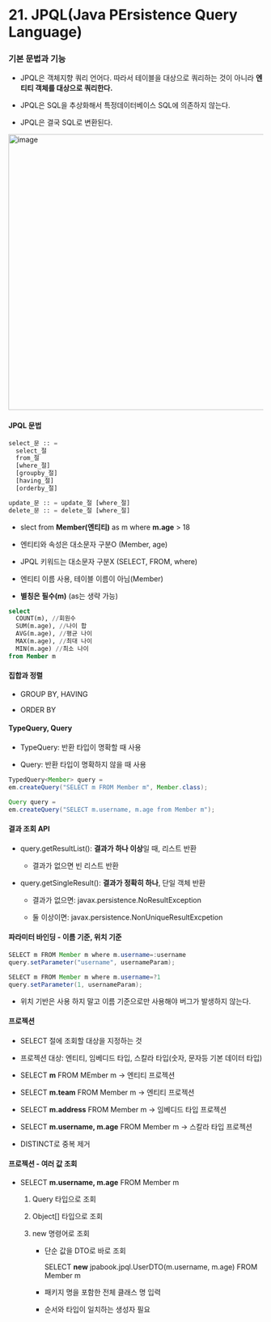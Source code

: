 # 

# 21. JPQL(Java PErsistence Query Language)

### 기본 문법과 기능

- JPQL은 객체지향 쿼리 언어다. 따라서 테이블을 대상으로 쿼리하는 것이 아니라 **엔티티 객체를 대상으로 쿼리한다.**

- JPQL은 SQL을 추상화해서 특정데이터베이스 SQL에 의존하지 않는다.

- JPQL은 결국 SQL로 변환된다.

<img src="https://user-images.githubusercontent.com/55625864/166344769-d77b8a2f-5c42-4582-83a7-5763b0717bd1.png" title="" alt="image" width="545">

#### JPQL 문법

```sql
select_문 :: = 
  select_절
  from_절 
  [where_절]
  [groupby_절]
  [having_절]
  [orderby_절]

update_문 :: = update_절 [where_절] 
delete_문 :: = delete_절 [where_절]
```

- slect from **Member(엔티티)** as m where **m.age** > 18

- 엔티티와 속성은 대소문자 구분O (Member, age)

- JPQL 키워드는 대소문자 구분X (SELECT, FROM, where)

- 엔티티 이름 사용, 테이블 이름이 아님(Member)

- **별칭은 필수(m)** (as는 생략 가능)

```sql
select
  COUNT(m), //회원수
  SUM(m.age), //나이 합
  AVG(m.age), //평균 나이 
  MAX(m.age), //최대 나이 
  MIN(m.age) //최소 나이
from Member m
```

#### 집합과 정렬

- GROUP BY, HAVING

- ORDER BY

#### TypeQuery, Query

- TypeQuery: 반환 타입이 명확할 때 사용

- Query: 반환 타입이 명확하지 않을 때 사용

```java
TypedQuery<Member> query =
em.createQuery("SELECT m FROM Member m", Member.class);
```

```java
Query query =
em.createQuery("SELECT m.username, m.age from Member m");
```

#### 결과 조회 API

- query.getResultList(): **결과가 하나 이상**일 때, 리스트 반환
  
  - 결과가 없으면 빈 리스트 반환

- query.getSingleResult(): **결과가 정확히 하나**, 단일 객체 반환
  
  - 결과가 없으면: javax.persistence.NoResultException
  
  - 둘 이상이면: javax.persistence.NonUniqueResultExcpetion

#### 파라미터 바인딩 - 이름 기준, 위치 기준

```java
SELECT m FROM Member m where m.username=:username 
query.setParameter("username", usernameParam);
```

```java
SELECT m FROM Member m where m.username=?1 
query.setParameter(1, usernameParam);
```

- 위치 기반은 사용 하지 말고 이름 기준으로만 사용해야 버그가 발생하지 않는다.

#### 프로젝션

- SELECT 절에 조회할 대상을 지정하는 것

- 프로젝션 대상: 엔티티, 임베디드 타입, 스칼라 타입(숫자, 문자등 기본 데이터 타입)

- SELECT **m** FROM MEmber m -> 엔티티 프로젝션

- SELECT **m.team** FROM Member m -> 엔티티 프로젝션

- SELECT **m.address** FROM Member m -> 임베디드 타입 프로젝션

- SELECT **m.username, m.age** FROM Member m -> 스칼라 타입 프로젝션

- DISTINCT로 중복 제거



#### 프로젝션 - 여러 값 조회

- SELECT **m.username, m.age** FROM Member m
  
  1. Query 타입으로 조회
  
  2. Object[] 타입으로 조회
  
  3. new 명령어로 조회
     
     - 단순 값을 DTO로 바로 조회
       
       SELECT **new** jpabook.jpql.UserDTO(m.username, m.age) FROM Member m
     
     - 패키지 명을 포함한 전체 클래스 명 입력
     
     - 순서와 타입이 일치하는 생성자 필요
